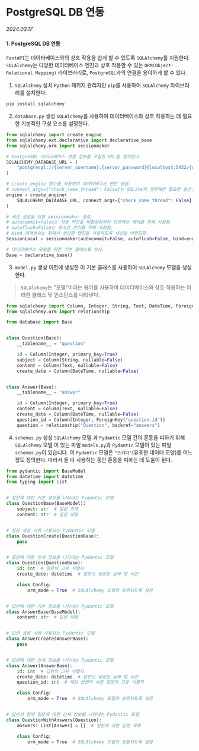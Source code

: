 # PostgreSQL DB 연동

_2024.03.17_

#### 1. PostgreSQL DB 연동

`FastAPI`는 데이터베이스와의 상호 작용을 쉽게 할 수 있도록 `SQLAlchemy`를 지원한다. `SQLAlchemy`는 다양한 데이터베이스 엔진과 상호 작용할 수 있는 `ORM(Object-Relational Mapping)` 라이브러리로, `PostgreSQL`과의 연결을 용이하게 할 수 있다.

1. `SQLAlchemy` 설치
`Python` 패키지 관리자인 `pip`를 사용하여 `SQLAlchemy` 라이브러리를 설치한다.

```bash
pip install sqlalchemy
```

2. `database.py` 생성
`SQLAlchemy`를 사용하여 데이터베이스와 상호 작용하는 데 필요한 기본적인 구성 요소를 설정한다.

```py
from sqlalchemy import create_engine
from sqlalchemy.ext.declarative import declarative_base
from sqlalchemy.orm import sessionmaker

# PostgreSQL 데이터베이스 연결 정보를 포함한 URL을 정의한다.
SQLALCHEMY_DATABASE_URL = (
    "postgresql://{server_username}:{server_password}@localhost:5432/{database_name}"
)

# create_engine 함수를 사용하여 데이터베이스 엔진 생성.
# connect_args={"check_same_thread": False}는 SQLite의 경우에만 필요한 옵션.
engine = create_engine(
    SQLALCHEMY_DATABASE_URL, connect_args={"check_same_thread": False}
)

# 세션 생성을 위한 sessionmaker 생성.
# autocommit=False는 자동 커밋을 비활성화하여 트랜잭션 제어를 위해 사용됨.
# autoflush=False는 영속성 관리를 위해 사용됨. 
# bind 매개변수는 위에서 생성한 엔진을 사용하도록 세션을 바인딩함.
SessionLocal = sessionmaker(autocommit=False, autoflush=False, bind=engine)

# 데이터베이스 모델을 위한 기본 클래스를 생성.
Base = declarative_base()
```

3. `model.py` 생성
이전에 생성한 이 기본 클래스를 사용하여 `SQLAlchemy` 모델을 생성한다.

> `SQLAlchemy`는 "모델"이라는 용어를 사용하여 데이터베이스와 상호 작용하는 이러한 클래스 및 인스턴스를 나타낸다.

```py
from sqlalchemy import Column, Integer, String, Text, DateTime, ForeignKey
from sqlalchemy.orm import relationship

from database import Base


class Question(Base):
    __tablename__ = "question"

    id = Column(Integer, primary_key=True)
    subject = Column(String, nullable=False)
    content = Column(Text, nullable=False)
    create_date = Column(DateTime, nullable=False)


class Answer(Base):
    __tablename__ = "answer"

    id = Column(Integer, primary_key=True)
    content = Column(Text, nullable=False)
    create_date = Column(DateTime, nullable=False)
    question_id = Column(Integer, ForeignKey("question.id"))
    question = relationship("Question", backref="answers")
```

4. `schemas.py` 생성
`SQLAlchemy` 모델 과 `Pydantic` 모델 간의 혼동을 피하기 위해 `SQLAlchemy` 모델 이 있는 파일 `models.py`과 `Pydantic` 모델이 있는 파일 `schemas.py`이 있습니다.
이 `Pydantic` 모델은 `"스키마"`(유효한 데이터 모양)를 어느 정도 정의한다.
따라서 둘 다 사용하는 동안 혼동을 피하는 데 도움이 된다.

```py
from pydantic import BaseModel
from datetime import datetime
from typing import List


# 질문에 대한 기본 정보를 나타내는 Pydantic 모델
class QuestionBase(BaseModel):
    subject: str  # 질문 주제
    content: str  # 질문 내용


# 질문 생성 시에 사용되는 Pydantic 모델
class QuestionCreate(QuestionBase):
    pass


# 질문에 대한 상세 정보를 나타내는 Pydantic 모델
class Question(QuestionBase):
    id: int  # 질문의 고유 식별자
    create_date: datetime  # 질문이 생성된 날짜 및 시간

    class Config:
        orm_mode = True  # SQLAlchemy 모델과 호환되도록 설정


# 답변에 대한 기본 정보를 나타내는 Pydantic 모델
class AnswerBase(BaseModel):
    content: str  # 답변 내용


# 답변 생성 시에 사용되는 Pydantic 모델
class AnswerCreate(AnswerBase):
    pass


# 답변에 대한 상세 정보를 나타내는 Pydantic 모델
class Answer(AnswerBase):
    id: int  # 답변의 고유 식별자
    create_date: datetime  # 답변이 생성된 날짜 및 시간
    question_id: int  # 해당 답변이 속한 질문의 고유 식별자

    class Config:
        orm_mode = True  # SQLAlchemy 모델과 호환되도록 설정


# 답변과 함께 질문에 대한 상세 정보를 나타내는 Pydantic 모델
class QuestionWithAnswers(Question):
    answers: List[Answer] = []  # 질문에 대한 답변 목록

    class Config:
        orm_mode = True  # SQLAlchemy 모델과 호환되도록 설정
```

